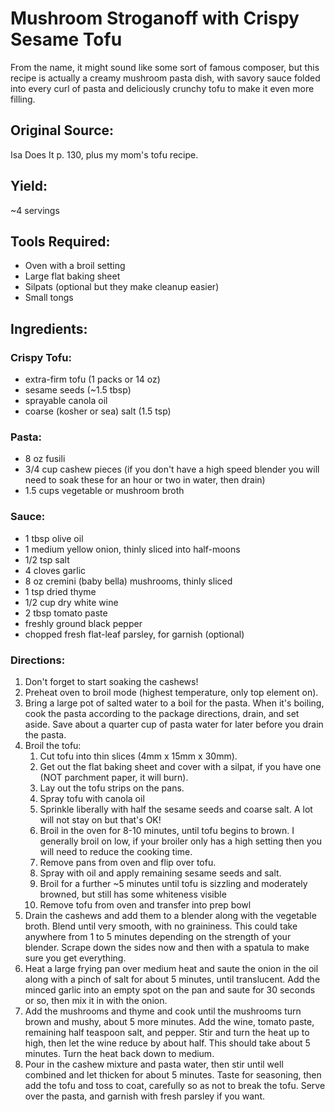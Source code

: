 # Mushroom Stroganoff with Crispy Sesame Tofu

From the name, it might sound like some sort of famous composer, but this recipe is actually a creamy mushroom pasta dish, with savory sauce folded into every curl of pasta and deliciously crunchy tofu to make it even more filling.

## Original Source:
Isa Does It p. 130, plus my mom's tofu recipe.

## Yield:
~4 servings

## Tools Required:
- Oven with a broil setting
- Large flat baking sheet
- Silpats (optional but they make cleanup easier)
- Small tongs

## Ingredients:
### Crispy Tofu:
- extra-firm tofu (1 packs or 14 oz)
- sesame seeds (~1.5 tbsp)
- sprayable canola oil
- coarse (kosher or sea) salt (1.5 tsp)
### Pasta:
- 8 oz fusili
- 3/4 cup cashew pieces (if you don't have a high speed blender you will need to soak these for an hour or two in water, then drain)
- 1.5 cups vegetable or mushroom broth
### Sauce:
- 1 tbsp olive oil
- 1 medium yellow onion, thinly sliced into half-moons
- 1/2 tsp salt
- 4 cloves garlic
- 8 oz cremini (baby bella) mushrooms, thinly sliced
- 1 tsp dried thyme
- 1/2 cup dry white wine
- 2 tbsp tomato paste
- freshly ground black pepper
- chopped fresh flat-leaf parsley, for garnish (optional)
### Directions:

1. Don't forget to start soaking the cashews!
2. Preheat oven to broil mode (highest temperature, only top element on).
3. Bring a large pot of salted water to a boil for the pasta.  When it's boiling, cook the pasta according to the package directions, drain, and set aside.  Save about a quarter cup of pasta water for later before you drain the pasta.
4. Broil the tofu:
    1. Cut tofu into thin slices (4mm x 15mm x 30mm). 
    2. Get out the flat baking sheet and cover with a silpat, if you have one (NOT parchment paper, it will burn).
    3. Lay out the tofu strips on the pans. 
    4. Spray tofu with canola oil
    5. Sprinkle liberally with half the sesame seeds and coarse salt.  A lot will not stay on but that's OK!
    6. Broil in the oven for 8-10 minutes, until tofu begins to brown.  I generally broil on low, if your broiler only has a high setting then you will need to reduce the cooking time.
    7. Remove pans from oven and flip over tofu.
    8. Spray with oil and apply remaining sesame seeds and salt.
    9. Broil for a further ~5 minutes until tofu is sizzling and moderately browned, but still has some whiteness visible
    10. Remove tofu from oven and transfer into prep bowl
5. Drain the cashews and add them to a blender along with the vegetable broth.  Blend until very smooth, with no graininess.  This could take anywhere from 1 to 5 minutes depending on the strength of your blender.  Scrape down the sides now and then with a spatula to make sure you get everything.
6. Heat a large frying pan over medium heat and saute the onion in the oil along with a pinch of salt for about 5 minutes, until translucent.  Add the minced garlic into an empty spot on the pan and saute for 30 seconds or so, then mix it in with the onion.
7. Add the mushrooms and thyme and cook until the mushrooms turn brown and mushy, about 5 more minutes.  Add the wine, tomato paste, remaining half teaspoon salt, and pepper.  Stir and turn the heat up to high, then let the wine reduce by about half.  This should take about 5 minutes.  Turn the heat back down to medium.
8. Pour in the cashew mixture and pasta water, then stir until well combined and let thicken for about 5 minutes.  Taste for seasoning, then add the tofu and toss to coat, carefully so as not to break the tofu.  Serve over the pasta, and garnish with fresh parsley if you want.